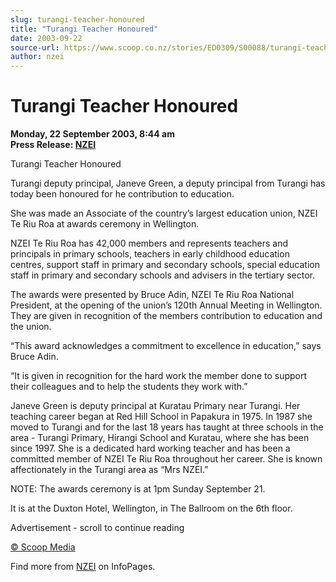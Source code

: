 ```yaml
---
slug: turangi-teacher-honoured
title: "Turangi Teacher Honoured"
date: 2003-09-22
source-url: https://www.scoop.co.nz/stories/ED0309/S00088/turangi-teacher-honoured.htm
author: nzei
---
```

Turangi Teacher Honoured
========================

**Monday, 22 September 2003, 8:44 am**  
**Press Release: [NZEI](https://info.scoop.co.nz/NZEI)**

Turangi Teacher Honoured

Turangi deputy principal, Janeve Green, a deputy principal from Turangi has today been honoured for he contribution to education.

She was made an Associate of the country’s largest education union, NZEI Te Riu Roa at awards ceremony in Wellington.

NZEI Te Riu Roa has 42,000 members and represents teachers and principals in primary schools, teachers in early childhood education centres, support staff in primary and secondary schools, special education staff in primary and secondary schools and advisers in the tertiary sector.

The awards were presented by Bruce Adin, NZEI Te Riu Roa National President, at the opening of the union’s 120th Annual Meeting in Wellington. They are given in recognition of the members contribution to education and the union.

“This award acknowledges a commitment to excellence in education,” says Bruce Adin.

“It is given in recognition for the hard work the member done to support their colleagues and to help the students they work with.”

Janeve Green is deputy principal at Kuratau Primary near Turangi. Her teaching career began at Red Hill School in Papakura in 1975. In 1987 she moved to Turangi and for the last 18 years has taught at three schools in the area - Turangi Primary, Hirangi School and Kuratau, where she has been since 1997. She is a dedicated hard working teacher and has been a committed member of NZEI Te Riu Roa throughout her career. She is known affectionately in the Turangi area as “Mrs NZEI.”

NOTE: The awards ceremony is at 1pm Sunday September 21.

It is at the Duxton Hotel, Wellington, in The Ballroom on the 6th floor.  

Advertisement - scroll to continue reading





[© Scoop Media](http://www.scoop.co.nz/about/terms.html)

Find more from [NZEI](https://info.scoop.co.nz/NZEI) on InfoPages.